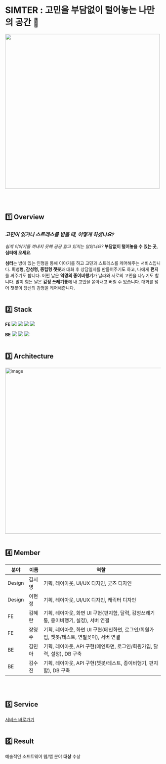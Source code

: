 # SIMTER : 고민을 부담없이 털어놓는 나만의 공간 🏡
<img width=500 src="https://github.com/user-attachments/assets/2dcc0eef-9cb4-4e5c-ae2c-fc7b04a95b74" />

<br><br>

## 1️⃣ Overview
### *고민이 있거나 스트레스를 받을 때, 어떻게 하셨나요?*

*쉽게 이야기를 꺼내지 못해 끙끙 앓고 있지는 않았나요?*
**부담없이 털어놓을 수 있는 곳, 심터에 오세요.**

**심터**는 방에 있는 인형을 통해 이야기를 하고 고민과 스트레스를 케어해주는 서비스입니다.
**이성형, 감성형, 중립형 챗봇**과 대화 후 상담일지를 만들어주기도 하고, 나에게 **편지**를 써주기도 합니다.
어떤 날은 **익명의 종이비행기**가 날라와 서로의 고민을 나누기도 합니다.
많이 힘든 날은 **감정 쓰레기통**에 내 고민을 쏟아내고 버릴 수 있습니다.
대화를 넘어 챗봇이 당신의 감정을 케어해줍니다.
<br><br>

## 2️⃣ Stack
**FE**
<img src="https://img.shields.io/badge/React-61DAFB?style=flat&logo=React&logoColor=black" />
<img src="https://img.shields.io/badge/JavaScript-F7DF1E?style=flat&logo=javascript&logoColor=black"/>
<img src="https://img.shields.io/badge/redux-764ABC?style=flat&logo=redux&logoColor=white" />
<img src="https://img.shields.io/badge/styledcomponents-DB7093?style=flat&logo=styledcomponents&logoColor=white" />


**BE**
<img src="https://img.shields.io/badge/Spring-6DB33F?style=flat&logo=Spring&logoColor=white" />
<img src="https://img.shields.io/badge/springboot-6DB33F?style=flat&logo=springboot&logoColor=white" />
<img src="https://img.shields.io/badge/Gradle-02303A?style=flat&logo=Gradle&logoColor=white" />
<br><br>

## 3️⃣ Architecture
<img width="536" alt="image" src="https://github.com/user-attachments/assets/f5be0b51-fcc5-41a2-baef-b0dd1a968df9">
<br><br>

## 4️⃣ Member
|분야|이름|역할|
|---|---|---|
|Design|김서영|기획, 레이아웃, UI/UX 디자인, 굿즈 디자인|
|Design|이현정|기획, 레이아웃, UI/UX 디자인, 캐릭터 디자인|
|FE|김혜란|기획, 레이아웃, 화면 UI 구현(편지함, 달력, 감정쓰레기통, 종이비행기, 설정), 서버 연결|
|FE|장영주|기획, 레이아웃, 화면 UI 구현(메인화면, 로그인/회원가입, 챗봇/테스트, 연필꽂이), 서버 연결|
|BE|김민아|기획, 레이아웃, API 구현(메인화면, 로그인/회원가입, 달력, 설정), DB 구축|
|BE|김수진|기획, 레이아웃, API 구현(챗봇/테스트, 종이비행기, 편지함), DB 구축|

<br><br>

## 5️⃣ Service
[서비스 바로가기](https://simter.site)
<br><br>

## 6️⃣ Result
예술적인 소프트웨어 웹/앱 분야 **대상** 수상
